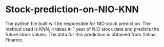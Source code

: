 # Stock-prediction-on-NIO-KNN
The python file built will be responsible for NIO stock prediction. The method used is KNN, it takes in 1 year of NIO stock data and predicts the future stock values. The data for this prediction is obtained from Yahoo Finance.
